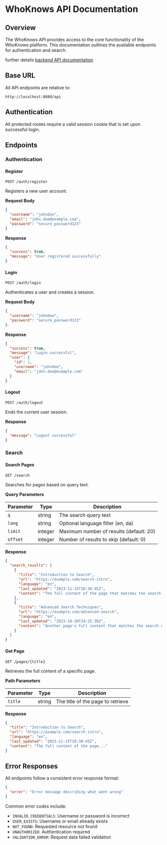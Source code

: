 # WhoKnows API Documentation

## Overview

The WhoKnows API provides access to the core functionality of the WhoKnows platform. This documentation outlines the available endpoints for authentication and search.

further details [backend API documentation](../backend/docs/api.md)

## Base URL

All API endpoints are relative to:

```
http://localhost:8080/api
```

## Authentication

All protected routes require a valid session cookie that is set upon successful login.

## Endpoints

### Authentication

#### Register

```
POST /auth/register
```

Registers a new user account.

**Request Body**

```json
{
  "username": "johndoe",
  "email": "john.doe@example.com",
  "password": "secure_password123"
}
```

**Response**

```json
{
  "success": true,
  "message": "User registered successfully"
}
```

#### Login

```
POST /auth/login
```

Authenticates a user and creates a session.

**Request Body**

```json
{
  "username": "johndoe",
  "password": "secure_password123"
}
```

**Response**

```json
{
  "success": true,
  "message": "Login successful",
  "user": {
    "id": 1,
    "username": "johndoe",
    "email": "john.doe@example.com"
  }
}
```

#### Logout

```
POST /auth/logout
```

Ends the current user session.

**Response**

```json
{
  "message": "Logout successful"
}
```

### Search

#### Search Pages

```
GET /search
```

Searches for pages based on query text.

**Query Parameters**

| Parameter | Type | Description |
|-----------|------|-------------|
| `q` | string | The search query text |
| `lang` | string | Optional language filter (en, da) |
| `limit` | integer | Maximum number of results (default: 20) |
| `offset` | integer | Number of results to skip (default: 0) |

**Response**

```json
{
  "search_results": [
    {
      "title": "Introduction to Search",
      "url": "https://example.com/search-intro",
      "language": "en",
      "last_updated": "2023-11-15T10:30:45Z",
      "content": "The full content of the page that matches the search..."
    },
    {
      "title": "Advanced Search Techniques",
      "url": "https://example.com/advanced-search",
      "language": "en",
      "last_updated": "2023-10-20T14:25:30Z",
      "content": "Another page's full content that matches the search query..."
    }
  ]
}
```

#### Get Page

```
GET /pages/{title}
```

Retrieves the full content of a specific page.

**Path Parameters**

| Parameter | Type | Description |
|-----------|------|-------------|
| `title` | string | The title of the page to retrieve |

**Response**

```json
{
  "title": "Introduction to Search",
  "url": "https://example.com/search-intro",
  "language": "en",
  "last_updated": "2023-11-15T10:30:45Z",
  "content": "The full content of the page..."
}
```

## Error Responses

All endpoints follow a consistent error response format:

```json
{
  "error": "Error message describing what went wrong"
}
```

Common error codes include:
- `INVALID_CREDENTIALS`: Username or password is incorrect
- `USER_EXISTS`: Username or email already exists
- `NOT_FOUND`: Requested resource not found
- `UNAUTHORIZED`: Authentication required
- `VALIDATION_ERROR`: Request data failed validation 